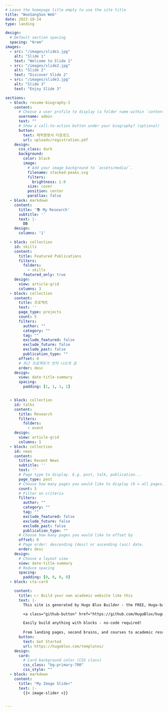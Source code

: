 ```yaml
---
# Leave the homepage title empty to use the site title
title: "WooSangSoo Web"
date: 2022-10-24
type: landing

design:
  # Default section spacing
  spacing: "6rem"
images:
  - src: "/images/slide1.jpg"
    alt: "Slide 1"
    text: "Welcome to Slide 1"
  - src: "/images/slide2.jpg"
    alt: "Slide 2"
    text: "Discover Slide 2"
  - src: "/images/slide3.jpg"
    alt: "Slide 3"
    text: "Enjoy Slide 3"

sections:
  - block: resume-biography-3
    content:
      # Choose a user profile to display (a folder name within `content/authors/`)
      username: admin
      text: ""
      # Show a call-to-action button under your biography? (optional)
      button:
        text: 재학증명서 다운로드
        url: uploads/registration.pdf
    design:
      css_class: dark
      background:
        color: black
        image:
          # Add your image background to `assets/media/`.
          filename: stacked-peaks.svg
          filters:
            brightness: 1.0
          size: cover
          position: center
          parallax: false
  - block: markdown
    content:
      title: '📚 My Research'
      subtitle: ''
      text: |-
        DB
    design:
      columns: '1'

  - block: collection
    id: skills
    content:
      title: Featured Publications
      filters:
        folders:
          - skills
        featured_only: true
    design:
      view: article-grid
      columns: 3
  - block: collection
    content:
      title: 프로젝트
      text: ''
      page_type: projects
      count: 5
      filters:
        author: ""
        category: ""
        tag: ""
        exclude_featured: false
        exclude_future: false
        exclude_past: false
        publication_type: ""
      offset: 0
      # 최근 프로젝트가 먼저 나오게 끔
      order: desc
    design:
      view: date-title-summary
      spacing:
        padding: [1, 1, 1, 1]


  - block: collection
    id: talks
    content:
      title: Research
      filters:
        folders:
          - event
    design:
      view: article-grid
      columns: 1
  - block: collection
    id: news
    content:
      title: Recent News
      subtitle: ''
      text: ''
      # Page type to display. E.g. post, talk, publication...
      page_type: post
      # Choose how many pages you would like to display (0 = all pages)
      count: 5
      # Filter on criteria
      filters:
        author: ""
        category: ""
        tag: ""
        exclude_featured: false
        exclude_future: false
        exclude_past: false
        publication_type: ""
      # Choose how many pages you would like to offset by
      offset: 0
      # Page order: descending (desc) or ascending (asc) date.
      order: desc
    design:
      # Choose a layout view
      view: date-title-summary
      # Reduce spacing
      spacing:
        padding: [0, 0, 0, 0]
  - block: cta-card

    content:
      title: 👉 Build your own academic website like this
      text: |-
        This site is generated by Hugo Blox Builder - the FREE, Hugo-based open source website builder trusted by 250,000+ academics like you.

        <a class="github-button" href="https://github.com/HugoBlox/hugo-blox-builder" data-color-scheme="no-preference: light; light: light; dark: dark;" data-icon="octicon-star" data-size="large" data-show-count="true" aria-label="Star HugoBlox/hugo-blox-builder on GitHub">Star</a>

        Easily build anything with blocks - no-code required!
        
        From landing pages, second brains, and courses to academic resumés, conferences, and tech blogs.
      button:
        text: Get Started
        url: https://hugoblox.com/templates/
    design:
      card:
        # Card background color (CSS class)
        css_class: "bg-primary-700"
        css_style: ""
  - block: markdown
    content:
      title: "My Image Slider"
      text: |-
        {{< image-slider >}}


---
```


